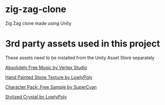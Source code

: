 # zig-zag-clone
Zig Zag clone made using Unity

# 3rd party assets used in this project

These assets need to be installed from the Unity Asset Store separately

[Absolutely Free Music by Vertex Studio](https://assetstore.unity.com/packages/audio/music/absolutely-free-music-4883#description)

[Hand Painted Stone Texture by LowlyPoly](https://assetstore.unity.com/packages/2d/textures-materials/floors/hand-painted-stone-texture-73949#description)

[Character Pack: Free Sample by SuperCyan](https://assetstore.unity.com/packages/3d/characters/humanoids/character-pack-free-sample-79870#description)

[Stylized Crystal by LowlyPoly](https://assetstore.unity.com/packages/3d/props/stylized-crystal-77275#description)

